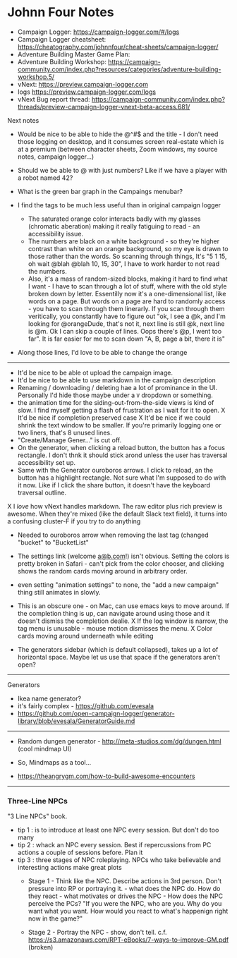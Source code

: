 # Johnn Four Notes

* Campaign Logger: https://campaign-logger.com/#/logs
* Campaign Logger cheatsheet: https://cheatography.com/johnnfour/cheat-sheets/campaign-logger/
* Adventure Building Master Game Plan:
* Adventure Building Workshop: https://campaign-community.com/index.php?resources/categories/adventure-building-workshop.5/
* vNext: https://preview.campaign-logger.com
* logs https://preview.campaign-logger.com/logs
* vNext Bug report thread: https://campaign-community.com/index.php?threads/preview-campaign-logger-vnext-beta-access.681/

Next notes

* Would be nice to be able to hide the @^#$ and the title - I don't need
  those logging on desktop, and it consumes screen real-estate which
  is at a premium (between character sheets, Zoom windows, my source notes,
  campaign logger...)

* Should we be able to @ with just numbers?  Like if we have a player with
  a robot named 42?

* What is the green bar graph in the Campaings menubar?

* I find the tags to be much less useful than in original campaign logger
  - The saturated orange color interacts badly with my glasses (chromatic
  aberation) making it really fatiguing to read - an accessibility issue.
  - The numbers are black on a white background - so they're higher contrast
  than white on an orange background, so my eye is drawn to those rather
  than the words. So scanning through things, It's "5 1 15, oh wait @blah
  @blah 10, 15, 30", I have to work harder to not read the numbers.
  - Also, it's a mass of random-sized blocks, making it hard to find
  what I want - I have to scan through a lot of stuff, where with the old style
  broken down by letter. Essentilly now it's a one-dimensional list, like
  words on a page. But words on a page are hard to randomly access - you have
  to scan through them linerarly.  If you scan through them veritically,
  you constantly have to figure out "ok, I see a @k, and I'm looking for
  @orangeDude, that's not it, next line is still @k, next line is @m. Ok
  I can skip a couple of lines. Oops there's @p, I went too far".  It is
  far easier for me to scan down "A, B, page a bit, there it is"
  
* Along those lines, I'd love to be able to change the orange

----------

* It'd be nice to be able ot upload the campaign image.
* It'd be nice to be able to use markdown in the campaign description
* Renaming / downloading / deleting hae a lot of prominance in the UI.
  Personally I'd hide those maybe under a `V` dropdown or something.
* the animation time for the siding-out-from-the-side views is kind of
  slow.  I find myself getting a flash of frustration as I wait for it to
  open.
X It'd be nice if completion preserved case
X It'd be nice if we could shrink the text window to be smaller.  If
  you're primarily logging one or two liners, that's 8 unused lines.
* "Create/Manage Gener..." is cut off.
* On the generator, when clicking a reload button, the button has a
  focus rectangle.  I don't thnk it should stick arond unless the user
  has traversal accessibility set up.
* Same with the Generator ouroboros arrows. I click to reload, an the
  button has a highlight rectangle.  Not sure what I'm supposed to do
  with it now.  Like if I click the share button, it doesn't have
  the keyboard traversal outline.

X I *love* how vNext handles markdown.  The raw editor plus rich preview
  is awesome. When they're mixed (like the default Slack text field), it
  turns into a confusing cluster-F if you try to do anything

* Needed to ouroboros arrow when removing the last tag (changed
  "bucket" to "BucketList"

* The settings link (welcome a@b.com!) isn't obvious.  Setting the colors
  is pretty broken in Safari - can't pick from the color chooser, and clicking
  shows the random cards moving around in arbitrary order.
* even setting "animation settings" to none, the "add a new campaign" thing
  still animates in slowly.
* This is an obscure one - on Mac, can use emacs keys to move around. If
  the completion thing is up, can navigate around using those and it doesn't
  dismiss the completion dealie.
X If the log window is narrow, the tag menu is unusable - mouse motion
  dismisses the menu.
X Color cards moving around underneath while editing
* The generators sidebar (which is default collapsed), takes up a lot of
  horizontal space.  Maybe let us use that space if the generators aren't
  open?
 

----------

Generators

- Ikea name generator?
- it's fairly complex - https://github.com/evesala
- https://github.com/open-campaign-logger/generator-library/blob/evesala/GeneratorGuide.md

----------

* Random dungen generator - http://meta-studios.com/dg/dungen.html
  (cool mindmap UI)
* So, Mindmaps as a tool...

* https://theangrygm.com/how-to-build-awesome-encounters

----------

### Three-Line NPCs

"3 Line NPCs" book.

* tip 1 : is to introduce at least one NPC every session. But don't do too many
* tip 2 : whack an NPC every session. Best if repercussions from PC actions a
         couple of sessions before.  Plan it
* tip 3 : three stages of NPC roleplaying. NPCs who take believable and interesting
          actions make great plots
  - Stage 1 - Think like the NPC. Describe actions in 3rd person.
     Don't pressure into RP or
     portraying it.
        - what does the NPC do. How do they react
        - what motivates or drives the NPC
        - How does the NPC perceive the PCs?
     "If you were the NPC, who are you. Why do you want what you want.  How would
      you react to what's happenign right now in the game?"

  - Stage 2 - Portray the NPC - show, don't tell.
    c.f. https://s3.amazonaws.com/RPT-eBooks/7-ways-to-improve-GM.pdf
        (broken)
        



